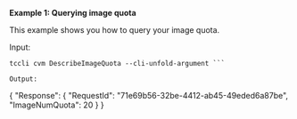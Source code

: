 **Example 1: Querying image quota**

This example shows you how to query your image quota.

Input: 

```
tccli cvm DescribeImageQuota --cli-unfold-argument ```

Output: 
```
{
    "Response": {
        "RequestId": "71e69b56-32be-4412-ab45-49eded6a87be",
        "ImageNumQuota": 20
    }
}
```

